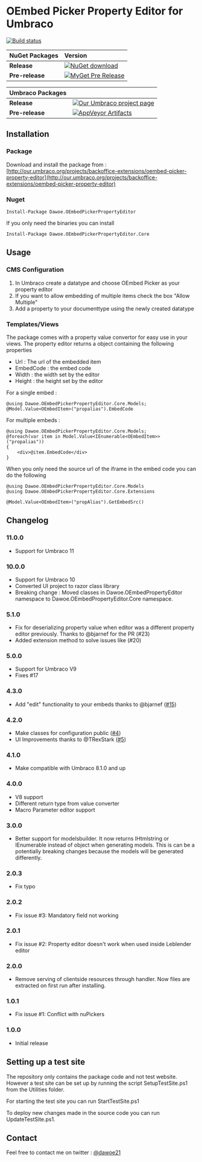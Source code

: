 # OEmbed Picker Property Editor for Umbraco  

[![Build status](https://ci.appveyor.com/api/projects/status/glmu0g4euryf70o1?svg=true)](https://ci.appveyor.com/project/dawoe/oembed-picker-property-editor)



|NuGet Packages    |Version           |
|:-----------------|:-----------------|
|**Release**|[![NuGet download](http://img.shields.io/nuget/v/Dawoe.OEmbedPickerPropertyEditor.svg)](https://www.nuget.org/packages/Dawoe.OEmbedPickerPropertyEditor)
|**Pre-release**|[![MyGet Pre Release](https://img.shields.io/myget/dawoe-umbraco/vpre/Dawoe.OEmbedPickerPropertyEditor.svg)](https://www.myget.org/feed/dawoe-umbraco/package/nuget/Dawoe.OEmbedPickerPropertyEditor)

|Umbraco Packages  |                  |
|:-----------------|:-----------------|
|**Release**|[![Our Umbraco project page](https://img.shields.io/badge/our-umbraco-orange.svg)](https://our.umbraco.org/projects/backoffice-extensions/oembed-picker-property-editor/) 
|**Pre-release**| [![AppVeyor Artifacts](https://img.shields.io/badge/appveyor-umbraco-orange.svg)](https://ci.appveyor.com/project/dawoe/oembed-picker-property-editor/build/artifacts)

## Installation

### Package

Download and install the package from : [http://our.umbraco.org/projects/backoffice-extensions/oembed-picker-property-editor](http://our.umbraco.org/projects/backoffice-extensions/oembed-picker-property-editor)

### Nuget

`Install-Package Dawoe.OEmbedPickerPropertyEditor`

If you only need the binaries you can install

`Install-Package Dawoe.OEmbedPickerPropertyEditor.Core`

## Usage

### CMS Configuration

1.  In Umbraco create a datatype and choose OEmbed Picker as your property editor
2.  If you want to allow embedding of multiple items check the box "Allow Multiple"
3.  Add a property to your documenttype using the newly created datatype

### Templates/Views

The package comes with a property value convertor for easy use in your views. The property editor returns a object containing the following properties 

- Url : The url of the embedded item
- EmbedCode : the embed code 
- Width : the width set by the editor
- Height : the height set by the editor

For a single embed :

 ```
 @using Dawoe.OEmbedPickerPropertyEditor.Core.Models;
 @Model.Value<OEmbedItem>("propalias").EmbedCode
 ```

For multiple embeds : 

 ```
 @using Dawoe.OEmbedPickerPropertyEditor.Core.Models;
 @foreach(var item in Model.Value<IEnumerable<OEmbedItem>>("propalias")) 
 {
     <div>@item.EmbedCode</div>
 }
 ```

When you only need the source url of the iframe in the embed code you can do the following

```
@using Dawoe.OEmbedPickerPropertyEditor.Core.Models
@using Dawoe.OEmbedPickerPropertyEditor.Core.Extensions

@Model.Value<OEmbedItem>("propAlias").GetEmbedSrc()
```



## Changelog

### 11.0.0

- Support for Umbraco 11

### 10.0.0

- Support for Umbraco 10
- Converted UI project to razor class library
- Breaking change :  Moved classes in Dawoe.OEmbedPropertyEditor namespace to Dawoe.OEmbedPropertyEditor.Core namespace.

### 5.1.0

- Fix for deserializing property value when editor was a different property editor previously. Thanks to @bjarnef for the PR (#23)
- Added extension method to solve issues like (#20)

### 5.0.0

- Support for Umbraco V9
- Fixes #17

### 4.3.0

 - Add "edit" functionality to your embeds thanks to @bjarnef ([#15](https://github.com/dawoe/OEmbed-Picker-Property-Editor/pull/15))

### 4.2.0

- Make classes for configuration public ([#4](https://github.com/dawoe/OEmbed-Picker-Property-Editor/pull/4))
- UI Improvements thanks to @TRexStark ([#5](https://github.com/dawoe/OEmbed-Picker-Property-Editor/pull/5))

### 4.1.0

- Make compatible with Umbraco 8.1.0 and up

### 4.0.0

- V8 support
- Different return type from value converter
- Macro Parameter editor support

### 3.0.0

- Better support for modelsbuilder. It now returns IHtmlstring or IEnumerable<IHtmlstring> instead of object when generating models. 
This is can be a potentially breaking changes because the models will be generated differently.

### 2.0.3

- Fix typo

### 2.0.2
- Fix issue #3: Mandatory field not working

### 2.0.1
- Fix issue #2: Property editor doesn't work when used inside Leblender editor

### 2.0.0
- Remove serving of clientside resources through handler. Now files are extracted on first run after installing.

### 1.0.1
- Fix issue #1: Conflict with nuPickers

### 1.0.0
- Initial release

## Setting up a test site

The repository only contains the package code and not test website. However a test site can be set up by running the script SetupTestSite.ps1 from the Utilities folder.

For starting the test site you can run StartTestSite.ps1

To deploy new changes made in the source code you can run UpdateTestSite.ps1.

## Contact

Feel free to contact me on twitter : [@dawoe21](https://twitter.com/dawoe21)



